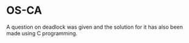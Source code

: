 # OS-CA
A question on deadlock was given and the solution for it has also been made using C programming.
